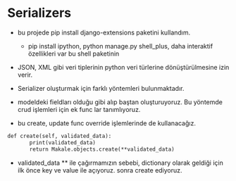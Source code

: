 # Serializers

* bu projede pip install django-extensions paketini kullandım.
   
   - pip install ipython, python manage.py shell_plus, daha interaktif özellikleri var bu shell paketinin

- JSON, XML gibi veri tiplerinin python veri türlerine dönüştürülmesine izin verir.


- Serializer oluşturmak için farklı yöntemleri bulunmaktadır.

- modeldeki fieldları olduğu gibi alıp baştan oluşturuyoruz. Bu yöntemde crud işlemleri için ek func lar tanımlıyoruz.

- bu create, update func override işlemlerinde de kullanacağız.

```html
def create(self, validated_data):
       print(validated_data) 
       return Makale.objects.create(**validated_data)

```

- validated_data ** ile çağırmamızın sebebi, dictionary olarak geldiği için ilk önce key ve value ile açıyoruz. sonra create ediyoruz.